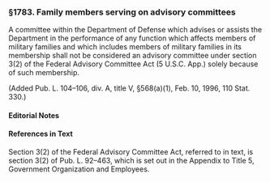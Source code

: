 ### §1783. Family members serving on advisory committees ###

A committee within the Department of Defense which advises or assists the Department in the performance of any function which affects members of military families and which includes members of military families in its membership shall not be considered an advisory committee under section 3(2) of the Federal Advisory Committee Act (5 U.S.C. App.) solely because of such membership.

(Added Pub. L. 104–106, div. A, title V, §568(a)(1), Feb. 10, 1996, 110 Stat. 330.)

#### **Editorial Notes** ####

#### References in Text ####

Section 3(2) of the Federal Advisory Committee Act, referred to in text, is section 3(2) of Pub. L. 92–463, which is set out in the Appendix to Title 5, Government Organization and Employees.